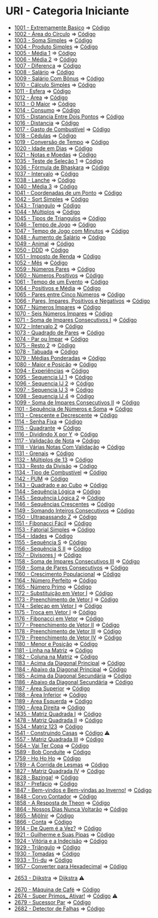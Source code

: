 # URI - Categoria Iniciante

* [1001 - Extremamente Basico](1001%20-%20Extremamente%20B%C3%A1sico.pdf) => [Código](ExtremamenteBasico.c)
* [1002 - Área do Círculo](1002%20-%20%C3%81rea%20do%20C%C3%ADrculo.pdf) => [Código](AreaDoCirculo.c)
* [1003 - Soma Simples](1003%20-%20Soma%20Simples.pdf) => [Código](SomaSimples.c)
* [1004 - Produto Simples](1004%20-%20Produto%20Simples.pdf) => [Código](ProdutoSimples.c)
* [1005 - Média 1](1005%20-%20M%C3%A9dia%201.pdf) => [Código](Media1.c)
* [1006 - Média 2](1006%20-%20M%C3%A9dia%202.pdf) => [Código](Media2.c)
* [1007 - Diferença](1007%20-%20Diferen%C3%A7a.pdf) => [Código](Diferenca.c)
* [1008 - Salário](1008%20-%20Sal%C3%A1rio.pdf) => [Código](Salario.c)
* [1009 - Salário Com Bônus](1009%20-%20Sal%C3%A1rio%20com%20B%C3%B4nus.pdf) => [Código](SalarioComBonus.c)
* [1010 - Cálculo Simples](1010%20-%20C%C3%A1lculo%20Simples.pdf) => [Código](CalculoSimples.c)
* [1011 - Esfera](1011%20-%20Esfera.pdf) => [Código](Esfera.c)
* [1012 - Área](1012%20-%20%C3%81rea.pdf) => [Código](Area.c)
* [1013 - O Maior](1013%20-%20O%20Maior.pdf) => [Código](OMaior.c)
* [1014 - Consumo](1014%20-%20Consumo.pdf) => [Código](Consumo.c)
* [1015 - Distancia Entre Dois Pontos](1015%20-%20Dist%C3%A2ncia%20Entre%20Dois%20Pontos.pdf) => [Código](DistanciaEntreDoisPontos.c)
* [1016 - Distancia](1016%20-%20Dist%C3%A2ncia.pdf) => [Código](Distancia.c)
* [1017 - Gasto de Combustível](1017%20-%20Gasto%20de%20Combust%C3%ADvel.pdf) => [Código](GastoDeCombustivel.c)
* [1018 - Cédulas](1018%20-%20C%C3%A9dulas.pdf) => [Código](Cedulas.c)
* [1019 - Conversão de Tempo](1019%20-%20Convers%C3%A3o%20de%20Tempo.pdf) => [Código](ConversaoDeTempo.c)
* [1020 - Idade em Dias](1020%20-%20Idade%20em%20Dias.pdf) => [Código](IdadeEmDias.c)
* [1021 - Notas e Moedas](1021%20-%20Notas%20e%20Moedas.pdf) => [Código](NotasEMoedas.c)
* [1035 - Teste de Seleção 1](1035%20-%20Teste%20de%20Seleção%201.pdf) => [Código](TesteDeSelecao1.c)
* [1036 - Fórmula de Bhaskara](1036%20-%20Fórmula%20de%20Bhaskara.pdf) => [Código](Bhaskara.c)
* [1037 - Intervalo](1037%20-%20Intervalo.pdf) => [Código](Intervalo.c)
* [1038 - Lanche](1038%20-%20Lanche.pdf) => [Código](Lanche.c)
* [1040 - Média 3](1040%20-%20Média%203.pdf) => [Código](Media3.c)
* [1041 - Coordenadas de um Ponto](1041%20-%20Coordenadas%20de%20um%20Ponto.pdf) => [Código](CoordenadasDeUmPonto.c)
* [1042 - Sort Simples](1042%20-%20Sort%20Simples.pdf) => [Código](SortSimples.c)
* [1043 - Triangulo](1043%20-%20Triângulo.pdf) => [Código](Triangulo.c)
* [1044 - Múltiplos](1044%20-%20Múltiplos.pdf) => [Código](Multiplos.c)
* [1045 - Tipos de Triangulos](1045%20-%20Tipos%20de%20Triângulos.pdf) => [Código](TiposDeTriangulos.c)
* [1046 - Tempo de Jogo](1046%20-%20Tempo%20de%20Jogo.pdf) => [Código](TempoDeJogo.c)
* [1047 - Tempo de Jogo com Minutos](1047%20-%20Tempo%20de%20Jogo%20com%20Minutos.pdf) => [Código](TempoDeJogoComMinutos.c)
* [1048 - Aumento de Salário](1048%20-%20Aumento%20de%20Salário.pdf) => [Código](AumentoDeSalario.c)
* [1049 - Animal](1049%20-%20Animal.pdf) => [Código](Animal.c)
* [1050 - DDD](1050%20-%20DDD.pdf) => [Código](DDD.c)
* [1051 - Imposto de Renda](1051%20-%20Imposto%20de%20Renda.pdf) => [Código](ImpostoDeRenda.c)
* [1052 - Mês](1052%20-%20Mês.pdf) => [Código](Mes.c)
* [1059 - Números Pares](1059%20-%20Números%20Pares.pdf) => [Código](NumerosPares.c)
* [1060 - Números Positivos](1060%20-%20Números%20Positivos.pdf) => [Código](NumerosPositivos.c)
* [1061 - Tempo de um Evento](1061%20-%20Tempo%20de%20um%20Evento.pdf) => [Código](TempoDeUmEvento.c)
* [1064 - Positivos e Média](1064%20-%20Positivos%20e%20Média.pdf) => [Código](PositivosEMedia.c)
* [1065 - Pares entre Cinco Números](1065%20-%20Pares%20entre%20Cinco%20Números.pdf) => [Código](ParesEntreCincoNumeros.c)
* [1066 - Pares, Ímpares, Positivos e Negativos](1066%20-%20Pares%2C%20Ímpares%2C%20Positivos%20e%20Negativos.pdf) => [Código](ParesImparesPositivosNegativos.c)
* [1067 - Números Ímpares](1067%20-%20Números%20Ímpares.pdf) => [Código](NúmerosImpares.c)
* [1070 - Seis Números Ímpares](1070%20-%20Seis%20Números%20Ímpares.pdf) => [Código](SeisNumerosImpares.c)
* [1071 - Soma de Impares Consecutivos I](1071%20-%20Soma%20de%20Impares%20Consecutivos%20I.pdf) => [Código](SomaDeImparesConsecutivos.c)
* [1072 - Intervalo 2](1072%20-%20Intervalo%202.pdf) => [Código](Intervalo2.c)
* [1073 - Quadrado de Pares](1073%20-%20Quadrado%20de%20Pares.pdf) => [Código](QuadradoDePares.c)
* [1074 - Par ou Ímpar](1074%20-%20Par%20ou%20Ímpar.pdf) => [Código](ParOuImpar.c)
* [1075 - Resto 2](1075%20-%20Resto%202.pdf) => [Código](Resto2.c)
* [1078 - Tabuada](1078%20-%20Tabuada.pdf) => [Código](Tabuada.c)
* [1079 - Médias Ponderadas](1079%20-%20Médias%20Ponderadas.pdf) => [Código](MediasPonderadas.c)
* [1080 - Maior e Posição](1080%20-%20Maior%20e%20Posição.pdf) => [Código](MaiorEPosicao.c)
* [1094 - Experiências](1094%20-%20Experiências.pdf) => [Código](Experiencias.c)
* [1095 - Sequencia IJ 1](1095%20-%20Sequencia%20IJ%201.pdf) => [Código](SequenciaIJ1.c)
* [1096 - Sequencia IJ 2](1096%20-%20Sequencia%20IJ%202.pdf) => [Código](SequenciaIJ2.c)
* [1097 - Sequencia IJ 3](1097%20-%20Sequencia%20IJ%203.pdf) => [Código](SequenciaIJ3.c)
* [1098 - Sequencia IJ 4](1098%20-%20Sequencia%20IJ%204.pdf) => [Código](SequenciaIJ4.c)
* [1099 - Soma de Ímpares Consecutivos II](1099%20-%20Soma%20de%20Impares%20Consecutivos%20II.pdf) => [Código](SomaDeImparesConsecutivos2.c)
* [1101 - Sequência de Números e Soma](1101%20-%20Sequencia%20de%20Numeros%20e%20Soma.pdf) => [Código](SequenciaDeNumerosESoma.c)
* [1113 - Crescente e Decrescente](1113%20-%20Crescente%20e%20Decrescente.pdf) => [Código](CrescenteEDecrescente.c)
* [1114 - Senha Fixa](1114%20-%20Senha%20Fixa.pdf) => [Código](SenhaFixa.c)
* [1115 - Quadrante](1115%20-%20Quadrante.pdf) => [Código](Quadrante.c)
* [1116 - Dividindo X por Y](1116%20-%20Dividindo%20X%20por%20Y.pdf) => [Código](DividindoXPorY.c)
* [1117 - Validação de Nota](1117%20-%20Validacao%20de%20Nota.pdf) => [Código](ValidacaoDeNota.c)
* [1118 - Várias Notas Com Validação](1118%20-%20Varias%20Notas%20Com%20Validacao.pdf) => [Código](VariasNotasComValidacao.c)
* [1131 - Grenais](1131%20-%20Grenais.pdf) => [Código](Grenais.c)
* [1132 - Múltiplos de 13](1132%20-%20Multiplos%20de%2013.pdf) => [Código](MultiplosDe13.c)
* [1133 - Resto da Divisão](1133%20-%20Resto%20da%20Divisao.pdf) => [Código](RestoDaDivisao.c)
* [1134 - Tipo de Combustível](1134%20-%20Tipo%20de%20Combustivel) => [Código](TipoDeCombustivel.c)
* [1142 - PUM](1142%20-%20PUM.pdf) => [Código](PUM.c)
* [1143 - Quadrado e ao Cubo](1143%20-%20Quadrado%20e%20ao%20Cubo.pdf) => [Código](QuadradoEAoCubo.c)
* [1144 - Sequência Lógica](1144%20-%20Sequencia%20Logica.pdf) => [Código](SequenciaLogica.c)
* [1145 - Sequência Lógica 2](1145%20-%20Sequencia%20Logica%202.pdf) => [Código](SequenciaLogica2.c)
* [1146 - Sequências Crescentes](1146%20-%20Sequencias%20Crescentes.pdf) => [Código](SequenciasCrescentes.c)
* [1149 - Somando Inteiros Consecutivos](1149%20-%20Somando%20Inteiros%20Consecutivos.pdf) => [Código](SomandoInteirosConsecutivos.c)
* [1150 - Ultrapassando Z](1150%20-%20Ultrapassando%20Z.pdf) => [Código](UltrapassandoZ.c)
* [1151 - Fibonacci Fácil](1151%20-%20Fibonacci%20Facil.pdf) => [Código](FibonnaciFacil.c)
* [1153 - Fatorial Simples](1153%20-%20Fatorial%20Simples.pdf) => [Código](FatorialSimples.c)
* [1154 - Idades](1154%20-%20Idades.pdf) => [Código](Idades.c)
* [1155 - Sequência S](1155%20-%20Sequencia%20S.pdf) => [Código](SequenciaS.c)
* [1156 - Sequência S II](1156%20-%20Sequencia%20S%20II.pdf) => [Código](SequenciaS2.c)
* [1157 - Divisores I](1157%20-%20Divisores%20I.pdf) => [Código](Divisores.c)
* [1158 - Soma de Ímpares Consecutivos III](1158%20-%20Soma%20de%20Impares%20Consecutivos%20III.pdf) => [Código](SomaDeImparesConsecutivos3.c)
* [1159 - Soma de Pares Consecutivos](1159%20-%20Soma%20de%20Pares%20Consecutivos.pdf) => [Código](SomaDeParesConsecutivos.c)
* [1160 - Crescimento Populacional](1160%20-%20Crescimento%20Populacional.pdf) => [Código](CrescimentoPopulacional.c)
* [1164 - Número Perfeito](1164%20-%20Numero%20Perfeito.pdf) => [Código](NumeroPerfeito.c)
* [1165 - Número Primo](1165%20-%20Numero%20Primo.pdf) => [Código](NumeroPrimo.c)
* [1172 - Substituição em Vetor I](1172%20-%20Substituicao%20em%20Vetor%20I.pdf) => [Código](SubstituicoesEmVetor.c)
* [1173 - Preenchimento de Vetor I](1173%20-%20Preenchimento%20de%20Vetor%20I.pdf) => [Código](PreenchimentoDeVetor.c)
* [1174 - Seleçao em Vetor I](1174%20-%20Selecao%20em%20Vetor%20I.pdf) => [Código](SelecaoEmVetor.c)
* [1175 - Troca em Vetor I](1175%20-%20Troca%20em%20Vetor%20I.pdf) => [Código](TrocaEmVetor.c)
* [1176 - Fibonacci em Vetor](1176%20-%20Fibonacci%20em%20Vetor.pdf) => [Código](FibonacciEmVetor.c)
* [1177 - Preenchimento de Vetor II](1177%20-%20Preenchimento%20de%20Vetor%20II.pdf) => [Código](PreenchimentoDeVetor2.c)
* [1178 - Preenchimento de Vetor III](1178%20-%20Preenchimento%20de%20Vetor%20III.pdf) => [Código](PreenchimentoDeVetor3.c)
* [1179 - Preenchimento de Vetor IV](1179%20-%20Preenchimento%20de%20Vetor%20IV.pdf) => [Código](PreenchimentoDeVetor4.c)
* [1180 - Menor e Posição](1180%20-%20Menor%20e%20Posicao.pdf) => [Código](MenorEPosicao.c)
* [1181 - Linha na Matriz](1181%20-%20Linha%20na%20Matriz.pdf) => [Código](LinhaNaMatriz.c)
* [1182 - Coluna na Matriz](1182%20-%20Coluna%20na%20Matriz.pdf) => [Código](ColunaNaMatriz.c)
* [1183 - Acima da Diagonal Principal](1183%20-%20Acima%20da%20Diagonal%20Principal.pdf) => [Código](AcimaDaDiagonalPrincipal.c)
* [1184 - Abaixo da Diagonal Principal](1184%20-%20Abaixo%20da%20Diagonal%20Principal.pdf) => [Código](AbaixoDaDiagonalPrincipal.c)
* [1185 - Acima da Diagonal Secundária](1185%20-%20Acima%20da%20Diagonal%20Secundária.pdf) => [Código](AcimaDaDiagonalSecundaria.c)
* [1186 - Abaixo da Diagonal Secundária](1186%20-%20Abaixo%20da%20Diagonal%20Secundária.pdf) => [Código](AbaixoDaDiagonalSecundaria.c)
* [1187 - Área Superior](1187%20-%20Área%20Superior.pdf) => [Código](AreaSuperior.c)
* [1188 - Área Inferior](1188%20-%20Área%20Inferior.pdf) => [Código](AreaInferior.c)
* [1189 - Área Esquerda](1189%20-%20Área%20Esquerda.pdf) => [Código](AreaEsquerda.c)
* [1190 - Área Direita](1190%20-%20Área%20Direita.pdf) => [Código](AreaDireita.c)
* [1435 - Matriz Quadrada I](1435%20-%20Matriz%20Quadrada%20I.pdf) => [Código](MatrizQuadrada.c)
* [1478 - Matriz Quadrada II](1478%20-%20Matriz%20Quadrada%20II.pdf) => [Código](MatrizQuadrada2.c)
* [1534 - Matriz 123](1534%20-%20Matriz%20123.pdf) => [Código](Matriz123.c)
* [1541 - Construindo Casas](1541%20-%20Construindo%20Casas.pdf) => [Código](ConstruindoCasas.c) :warning:
* [1557 - Matriz Quadrada III](1557%20-%20Matriz%20Quadrada%20III.pdf) => [Código](MatrizQuadrada3.c)
* [1564 - Vai Ter Copa](1564%20-%20Vai%20Ter%20Copa.pdf) => [Código](VaiTerCopa.c)
* [1589 - Bob Conduite](1589%20-%20Bob%20Conduite.pdf) => [Código](BobConduite.c)
* [1759 - Ho Ho Ho](1759%20-%20Ho%20Ho%20Ho.pdf) => [Código](HoHoHo.c)
* [1789 - A Corrida de Lesmas](1789%20-%20A%20Corrida%20de%20Lesmas.pdf) => [Código](CorridaDeLesmas.c)
* [1827 - Matriz Quadrada IV](1827%20-%20Matriz%20Quadrada%20IV.pdf) => [Código](MatrizQuadrada4.c)
* [1828 - Bazinga!](1828%20-%20Bazinga!.pdf) => [Código](Bazinga.c)
* [1837 - Prefácio](1837%20-%20Prefacio.pdf) => [Código](Prefacio.c)
* [1847 - Bem-vindos e Bem-vindas ao Inverno!](1847%20-%20Bem-vindos%20e%20Bem-vindas%20ao%20Inverno!.pdf) => [Código](BemvindosEBemvindas.c)
* [1848 - Corvo Contador](1848%20-%20Corvo%20Contador.pdf) => [Código](CorvoContador.c)
* [1858 - A Resposta de Theon](1858%20-%20A%20Resposta%20de%20Theon.pdf) => [Código](ARespostaDeTheon.c)
* [1864 - Nossos Dias Nunca Voltarão](1864%20-%20Nossos%20Dias%20Nunca%20Voltarão.pdf) => [Código](NossosDiasNuncaVoltarao.c)
* [1865 - Mjölnir](1865%20-%20Mjölnir.pdf) => [Código](Mjolnir.c)
* [1866 - Conta](1866%20-%20Conta.pdf) => [Código](Conta.c)
* [1914 - De Quem é a Vez?](1914%20-%20De%20Quem%20é%20a%20Vez.pdf) => [Código](DeQuemEAVez.c)
* [1921 - Guilherme e Suas Pipas](1921%20-%20Guilherme%20e%20Suas%20Pipas.pdf) => [Código](GuilhermeESuasPipas.c)
* [1924 - Vitória e a Indecisão](1924%20-%20Vitória%20e%20a%20Indecisão.pdf) => [Código](VitoriaEAIndecisao.c)
* [1929 - Triângulo](1929%20-%20Triângulo.pdf) => [Código](Triangulo2.c)
* [1930 - Tomadas](1930%20-%20Tomadas.pdf) => [Código](Tomadas.c)
* [1933 - Tri-du](1933%20-%20Tri-du.pdf) => [Código](Tridu.c)
* [1957 - Converter para Hexadecimal](1957%20-%20Converter%20para%20Hexadecimal.pdf) => [Código](ConverterParaHexa.c)
<!-- * [DDD](DDD.pdf) => [Código](codigo.c) -->
<!-- * [DDD](DDD.pdf) => [Código](codigo.c) -->
<!-- * [DDD](DDD.pdf) => [Código](codigo.c) -->
<!-- * [DDD](DDD.pdf) => [Código](codigo.c) -->
<!-- * [DDD](DDD.pdf) => [Código](codigo.c) -->
<!-- * [DDD](DDD.pdf) => [Código](codigo.c) -->
<!-- * [DDD](DDD.pdf) => [Código](codigo.c) -->
<!-- * [DDD](DDD.pdf) => [Código](codigo.c) -->
<!-- * [DDD](DDD.pdf) => [Código](codigo.c) -->
<!-- * [DDD](DDD.pdf) => [Código](codigo.c) -->
<!-- * [DDD](DDD.pdf) => [Código](codigo.c) -->
<!-- * [DDD](DDD.pdf) => [Código](codigo.c) -->
<!-- * [DDD](DDD.pdf) => [Código](codigo.c) -->
<!-- * [DDD](DDD.pdf) => [Código](codigo.c) -->
<!-- * [DDD](DDD.pdf) => [Código](codigo.c) -->
<!-- * [DDD](DDD.pdf) => [Código](codigo.c) -->
<!-- * [DDD](DDD.pdf) => [Código](codigo.c) -->
<!-- * [DDD](DDD.pdf) => [Código](codigo.c) -->
<!-- * [DDD](DDD.pdf) => [Código](codigo.c) -->
<!-- * [DDD](DDD.pdf) => [Código](codigo.c) -->
<!-- * [DDD](DDD.pdf) => [Código](codigo.c) -->
<!-- * [DDD](DDD.pdf) => [Código](codigo.c) -->
<!-- * [DDD](DDD.pdf) => [Código](codigo.c) -->
<!-- * [DDD](DDD.pdf) => [Código](codigo.c) -->
<!-- * [DDD](DDD.pdf) => [Código](codigo.c) -->
<!-- * [DDD](DDD.pdf) => [Código](codigo.c) -->
<!-- * [DDD](DDD.pdf) => [Código](codigo.c) -->
<!-- * [DDD](DDD.pdf) => [Código](codigo.c) -->
<!-- * [DDD](DDD.pdf) => [Código](codigo.c) -->
<!-- * [DDD](DDD.pdf) => [Código](codigo.c) -->
<!-- * [DDD](DDD.pdf) => [Código](codigo.c) -->
<!-- * [DDD](DDD.pdf) => [Código](codigo.c) -->
<!-- * [DDD](DDD.pdf) => [Código](codigo.c) -->
<!-- * [DDD](DDD.pdf) => [Código](codigo.c) -->
<!-- * [DDD](DDD.pdf) => [Código](codigo.c) -->
<!-- * [DDD](DDD.pdf) => [Código](codigo.c) -->
<!-- * [DDD](DDD.pdf) => [Código](codigo.c) -->
<!-- * [DDD](DDD.pdf) => [Código](codigo.c) -->
<!-- * [DDD](DDD.pdf) => [Código](codigo.c) -->
<!-- * [DDD](DDD.pdf) => [Código](codigo.c) -->
<!-- * [DDD](DDD.pdf) => [Código](codigo.c) -->
<!-- * [DDD](DDD.pdf) => [Código](codigo.c) -->
<!-- * [DDD](DDD.pdf) => [Código](codigo.c) -->
<!-- * [DDD](DDD.pdf) => [Código](codigo.c) -->
<!-- * [DDD](DDD.pdf) => [Código](codigo.c) -->
<!-- * [DDD](DDD.pdf) => [Código](codigo.c) -->
<!-- * [DDD](DDD.pdf) => [Código](codigo.c) -->
<!-- * [DDD](DDD.pdf) => [Código](codigo.c) -->
<!-- * [DDD](DDD.pdf) => [Código](codigo.c) -->
<!-- * [DDD](DDD.pdf) => [Código](codigo.c) -->
<!-- * [DDD](DDD.pdf) => [Código](codigo.c) -->
<!-- * [DDD](DDD.pdf) => [Código](codigo.c) -->
<!-- * [DDD](DDD.pdf) => [Código](codigo.c) -->
<!-- * [DDD](DDD.pdf) => [Código](codigo.c) -->
<!-- * [DDD](DDD.pdf) => [Código](codigo.c) -->
<!-- * [DDD](DDD.pdf) => [Código](codigo.c) -->
<!-- * [DDD](DDD.pdf) => [Código](codigo.c) -->
<!-- * [DDD](DDD.pdf) => [Código](codigo.c) -->
<!-- * [DDD](DDD.pdf) => [Código](codigo.c) -->
<!-- * [DDD](DDD.pdf) => [Código](codigo.c) -->
<!-- * [DDD](DDD.pdf) => [Código](codigo.c) -->
<!-- * [DDD](DDD.pdf) => [Código](codigo.c) -->
<!-- * [DDD](DDD.pdf) => [Código](codigo.c) -->
<!-- * [DDD](DDD.pdf) => [Código](codigo.c) -->
<!-- * [DDD](DDD.pdf) => [Código](codigo.c) -->
<!-- * [DDD](DDD.pdf) => [Código](codigo.c) -->
<!-- * [DDD](DDD.pdf) => [Código](codigo.c) -->
<!-- * [DDD](DDD.pdf) => [Código](codigo.c) -->
<!-- * [DDD](DDD.pdf) => [Código](codigo.c) -->
<!-- * [DDD](DDD.pdf) => [Código](codigo.c) -->
<!-- * [DDD](DDD.pdf) => [Código](codigo.c) -->
<!-- * [DDD](DDD.pdf) => [Código](codigo.c) -->
<!-- * [DDD](DDD.pdf) => [Código](codigo.c) -->
<!-- * [DDD](DDD.pdf) => [Código](codigo.c) -->
<!-- * [DDD](DDD.pdf) => [Código](codigo.c) -->
<!-- * [DDD](DDD.pdf) => [Código](codigo.c) -->
<!-- * [DDD](DDD.pdf) => [Código](codigo.c) -->
<!-- * [DDD](DDD.pdf) => [Código](codigo.c) -->
<!-- * [DDD](DDD.pdf) => [Código](codigo.c) -->
<!-- * [DDD](DDD.pdf) => [Código](codigo.c) -->
<!-- * [DDD](DDD.pdf) => [Código](codigo.c) -->
<!-- * [DDD](DDD.pdf) => [Código](codigo.c) -->
<!-- * [DDD](DDD.pdf) => [Código](codigo.c) -->
<!-- * [DDD](DDD.pdf) => [Código](codigo.c) -->
<!-- * [DDD](DDD.pdf) => [Código](codigo.c) -->
<!-- * [DDD](DDD.pdf) => [Código](codigo.c) -->
<!-- * [DDD](DDD.pdf) => [Código](codigo.c) -->
<!-- * [DDD](DDD.pdf) => [Código](codigo.c) -->
<!-- * [DDD](DDD.pdf) => [Código](codigo.c) -->
<!-- * [DDD](DDD.pdf) => [Código](codigo.c) -->
<!-- * [DDD](DDD.pdf) => [Código](codigo.c) -->
<!-- * [DDD](DDD.pdf) => [Código](codigo.c) -->
* [2653 - Dijkstra](2653%20-%20Dijkstra.pdf) => [Dijkstra](Dijkstra.c) :warning:
<!-- * [DDD](DDD.pdf) => [Código](codigo.c) -->
* [2670 - Máquina de Café](2670%20-%20Máquina%20de%20Café.pdf) => [Código](MaquinaDeCafe.c)
* [2674 - Super Primos_ Ativar!](2674%20-%20Super%20Primos_Ativar!.pdf) => [Código](SuperPrimos.c) :warning:
* [2679 - Sucessor Par](2679%20-%20Sucessor%20Par.pdf) => [Código](SucessorPar.c)
* [2682 - Detector de Falhas](2682%20-%20Detector%20de%20Falhas.pdf) => [Código](DetectorDeFalhas.c)
